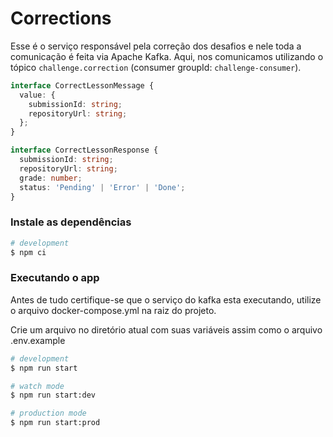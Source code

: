 # Corrections

Esse é o serviço responsável pela correção dos desafios e nele toda a comunicação é feita via Apache Kafka.
Aqui, nos comunicamos utilizando o tópico `challenge.correction` (consumer groupId: `challenge-consumer`).

```typescript
interface CorrectLessonMessage {
  value: {
    submissionId: string;
    repositoryUrl: string;
  };
}

interface CorrectLessonResponse {
  submissionId: string;
  repositoryUrl: string;
  grade: number;
  status: 'Pending' | 'Error' | 'Done';
}
```

### Instale as dependências

```bash
# development
$ npm ci

```

### Executando o app

Antes de tudo certifique-se que o serviço do kafka esta executando, utilize o arquivo docker-compose.yml na raiz do projeto.

Crie um arquivo no diretório atual com suas variáveis assim como o arquivo .env.example

```bash
# development
$ npm run start

# watch mode
$ npm run start:dev

# production mode
$ npm run start:prod
```
